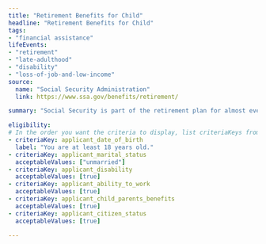 ```yaml
---
title: "Retirement Benefits for Child"
headline: "Retirement Benefits for Child"
tags: 
- "financial assistance"
lifeEvents: 
- "retirement"
- "late-adulthood"
- "disability"
- "loss-of-job-and-low-income"
source:
  name: "Social Security Administration"
  link: https://www.ssa.gov/benefits/retirement/

summary: "Social Security is part of the retirement plan for almost every American worker. It provides replacement income for qualified retirees and their families."

eligibility:
# In the order you want the criteria to display, list criteriaKeys from the csv here, each followed by a comma-separated list of which values indicate eligibility for that criteria. Wrap individual values in quotes if they have inner commas.
- criteriaKey: applicant_date_of_birth
  label: "You are at least 18 years old."
- criteriaKey: applicant_marital_status
  acceptableValues: ["unmarried"]
- criteriaKey: applicant_disability
  acceptableValues: [true]
- criteriaKey: applicant_ability_to_work
  acceptableValues: [true]
- criteriaKey: applicant_child_parents_benefits
  acceptableValues: [true]
- criteriaKey: applicant_citizen_status
  acceptableValues: [true]
  
---
```

